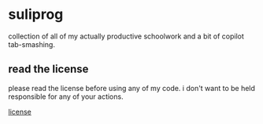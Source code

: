 # suliprog

collection of all of my actually productive schoolwork and a bit of copilot tab-smashing.

## read the license

please read the license before using any of my code. i don't want to be held responsible for any of your actions.

[license](LICENSE)
